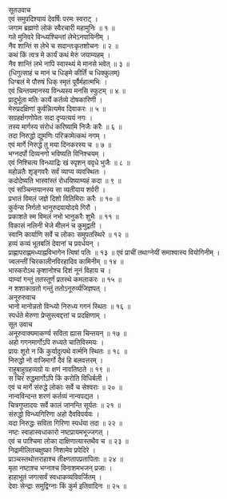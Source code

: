 सूतउवाच  
एवं समुपदिश्यायं देवर्षिः परमः स्वराट् ।  
जगाम ब्रह्मणो लोकं स्वैरचारी महामुनिः ॥ १ ॥  
गते मुनिवरे विन्ध्यश्चिन्तां लेभेऽनपायिनीम् ।  
नैव शान्तिं स लेभे च सदान्तःकृतशोचनः ॥ २ ॥  
कथं किं त्वत्र मे कार्यं कथं मेरुं जयाम्यहम् ।  
नैव शान्तिं लभे नापि स्वास्थ्यं मे मानसे भवेत् ॥ ३ ॥  
(धिगुत्साहं च मानं च धिङ्‌मे कीर्तिं च धिक्कुलम्)  
धिग्बलं मे पौरुषं धिक् स्मृतं पूर्वैर्महात्मभिः ।  
एवं चिन्तयमानस्य विन्ध्यस्य मनसि स्फुटम् ॥ ४ ॥  
प्रादुर्भूता मतिः कार्ये कर्तव्ये दोषकारिणी ।  
मेरुप्रदक्षिणां कुर्वन्नित्यमेव दिवाकरः ॥ ५ ॥  
सग्रहर्क्षगणोपेतः सदा दृप्यत्ययं नगः ।  
तस्य मार्गस्य संरोधं करिष्यामि निजैः करैः ॥ ६ ॥  
तदा निरुद्धो द्युमणिः परिक्रामेत्कथं नगम् ।  
एवं मार्गे निरुद्धे तु मया दिनकरस्य च ॥ ७ ॥  
भग्नदर्पो दिव्यनगो भविष्यति विनिश्चयम् ।  
एवं निश्चित्य विन्ध्याद्रिः खं स्पृशन् ववृधे भुजैः ॥ ८ ॥  
महोन्नतैः शृङ्‌गवरैः सर्वं व्याप्य व्यवस्थितः ।  
कदोदेष्यति भास्वांस्तं रोधयिष्याम्यहं कदा ॥ ९ ॥  
एवं सञ्चिन्तयानस्य सा व्यतीयाय शर्वरी ।  
प्रभातं विमलं जज्ञे दिशो वितिमिराः करैः ॥ १० ॥  
कुर्वन्स निर्गतो भानुरुदयायोदये गिरौ ।  
प्रकाशते स्म विमलं नभो भानुकरैः शुभैः ॥ ११ ॥  
विकासं नलिनी भेजे मीलनं च कुमुद्वती ।  
स्वानि कार्याणि सर्वे च लोकाः समुपतस्थिरे ॥ १२ ॥  
हव्यं कव्यं भूतबलिं देवानां च प्रवर्धयन् ।  
प्राह्णापराह्णमध्याह्नविभागेन त्विषां पतिः ॥ १३ ॥
एवं प्राचीं तथाग्नेयीं समाश्वास्य वियोगिनीम् ।  
ज्वलन्तीं चिरकालीनविरहादिव कामिनीम् ॥ १४ ॥  
भास्करोऽथ कृशानोश्च दिशं नूनं विहाय च ।  
याम्यां गन्तुं ततस्तूर्णं प्रतस्थे कमलाकरः ॥ १५ ॥  
न शशाकाग्रतो गन्तुं ततोऽनूरुर्व्यजिज्ञपत् ।  
अनूरुरुवाच  
भानो मानोन्नतो विन्ध्यो निरुध्य गगनं स्थितः ॥ १६ ॥  
स्पर्धते मेरुणा प्रेप्सुस्त्वद्दत्तां च प्रदक्षिणाम् ।  
सूत उवाच  
अनूरुवाक्यमाकर्ण्य सविता ह्यास चिन्तयन् ॥ १७ ॥  
अहो गगनमार्गोऽपि रुध्यते चातिविस्मयः ।  
प्रायः शूरो न किं कुर्यादुत्पथे वर्त्मनि स्थितः ॥ १८ ॥  
निरुद्धो नो वाजिमार्गो दैवं हि बलवत्तरम् ।  
राहुबाहुग्रहव्यग्रो यः क्षणं नावतिष्ठते ॥ १९ ॥  
स चिरं रुद्धमार्गोऽपि किं करोति विधिर्बली ।  
एवं च मार्गे संरुद्धे लोकाः सर्वे च सेश्वराः ॥ २० ॥  
नान्वविन्दन्त शरणं कर्तव्यं नान्वपद्यत ।  
चित्रगुप्तादयः सर्वे कालं जानन्ति सूर्यतः ॥ २१ ॥  
संरुद्धो विन्ध्यगिरिणा अहो दैवविपर्ययः ।  
यदा निरुद्धः सविता गिरिणा स्पर्धया तदा ॥ २२ ॥  
नष्टः स्वाहास्वधाकारो नष्टप्रायमभूज्जगत् ।  
एवं च पाश्चिमा लोका दाक्षिणात्यास्तथैव च ॥ २३ ॥  
निद्रामीलितचक्षुष्का निशामेव प्रपेदिरे ।  
प्राञ्चस्तथोत्तराहाश्च तीक्ष्णतापप्रतापिताः ॥ २४ ॥  
मृता नष्टाश्च भग्नाश्च विनाशमभजन् प्रजाः ।  
हाहाभूतं जगत्सर्वं स्वधाकव्यविवर्जितम् ।  
देवाः सेन्द्राः समुद्विग्नाः किं कुर्म इतिवादिनः ॥ २५ ॥

